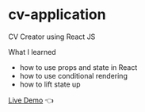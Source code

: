 # cv-application
CV Creator using React JS

What I learned
- how to use props and state in React
- how to use conditional rendering
- how to lift state up

[Live Demo](https://chaandharaghav.github.io/etch-a-sketch/) :point_left:
